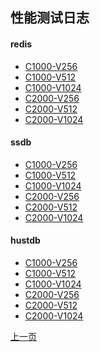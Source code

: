 性能测试日志
--

#### redis ####

* [C1000-V256](redis/C1000_V256.md)
* [C1000-V512](redis/C1000_V512.md)
* [C1000-V1024](redis/C1000_V1024.md)
* [C2000-V256](redis/C2000_V256.md)
* [C2000-V512](redis/C2000_V512.md)
* [C2000-V1024](redis/C2000_V1024.md)

#### ssdb ####

* [C1000-V256](ssdb/C1000_V256.md)
* [C1000-V512](ssdb/C1000_V512.md)
* [C1000-V1024](ssdb/C1000_V1024.md)
* [C2000-V256](ssdb/C2000_V256.md)
* [C2000-V512](ssdb/C2000_V512.md)
* [C2000-V1024](ssdb/C2000_V1024.md)

#### hustdb ####

* [C1000-V256](hustdb/C1000_V256.md)
* [C1000-V512](hustdb/C1000_V512.md)
* [C1000-V1024](hustdb/C1000_V1024.md)
* [C2000-V256](hustdb/C2000_V256.md)
* [C2000-V512](hustdb/C2000_V512.md)
* [C2000-V1024](hustdb/C2000_V1024.md)

[上一页](../README_ZH.md)